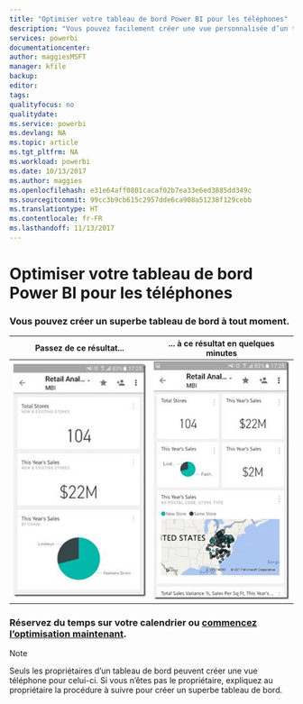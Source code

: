 ```yaml
---
title: "Optimiser votre tableau de bord Power BI pour les téléphones"
description: "Vous pouvez facilement créer une vue personnalisée d’un tableau de bord adaptée à l’affichage sur les téléphones portables. Essayez maintenant."
services: powerbi
documentationcenter: 
author: maggiesMSFT
manager: kfile
backup: 
editor: 
tags: 
qualityfocus: no
qualitydate: 
ms.service: powerbi
ms.devlang: NA
ms.topic: article
ms.tgt_pltfrm: NA
ms.workload: powerbi
ms.date: 10/13/2017
ms.author: maggies
ms.openlocfilehash: e31e64aff0801cacaf02b7ea33e6ed3885dd349c
ms.sourcegitcommit: 99cc3b9cb615c2957dde6ca908a51238f129cebb
ms.translationtype: HT
ms.contentlocale: fr-FR
ms.lasthandoff: 11/13/2017
---
```

# <a name="optimize-power-bi-dashboard-for-phones"></a>Optimiser votre tableau de bord Power BI pour les téléphones
### <a name="anytime-is-the-right-time-to-create-a-great-dashboard"></a>Vous pouvez créer un superbe tableau de bord à tout moment.
| **Passez de ce résultat...** | **... à ce résultat en quelques minutes** |
|:---:|:---:|
| ![](media/mobile-apps-optimize-dashboard-phone-view/power-bi-phone-dashboard-not-optimized.png) |![](media/mobile-apps-optimize-dashboard-phone-view/power-bi-phone-dashboard-optimized.png) |

### <a name="book-some-time-on-your-calendar-or-start-optimizing-nowservice-create-dashboard-mobile-phone-viewmd"></a>Réservez du temps sur votre calendrier ou [commencez l’optimisation maintenant](service-create-dashboard-mobile-phone-view.md).
> [!NOTE]
> Seuls les propriétaires d’un tableau de bord peuvent créer une vue téléphone pour celui-ci. Si vous n’êtes pas le propriétaire, expliquez au propriétaire la procédure à suivre pour créer un superbe tableau de bord.
> 
> 

